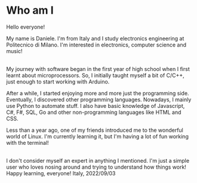 # Who am I
Hello everyone!

My name is Daniele. I'm from Italy and I study electronics engineering at Politecnico di Milano.
I'm interested in electronics, computer science and music!

<br/>
My journey with software began in the first year of high school when I first learnt about microprocessors.
So, I initially taught myself a bit of C/C++, just enough to start working with Arduino.

After a while, I started enjoying more and more just the programming side.
Eventually, I discovered other programming languages.
Nowadays, I mainly use Python to automate stuff. I also have basic knowledge of Javascript, C#, F#, SQL, Go and other non-programming languages like HTML and CSS.

Less than a year ago, one of my friends introduced me to the wonderful world of Linux.
I'm currently learning it, but I'm having a lot of fun working with the terminal!

<br/>
I don't consider myself an expert in anything I mentioned.
I'm just a simple user who loves nosing around and trying to understand how things work!

<br/>
Happy learning, everyone!
Italy, 2022/09/03
